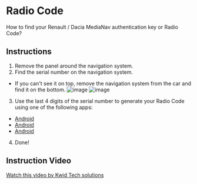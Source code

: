 # Radio Code
How to find your Renault / Dacia MediaNav authentication key or Radio Code?

## Instructions
1. Remove the panel around the navigation system.
2. Find the serial number on the navigation system.
- If you can't see it on top, remove the navigation system from the car and find it on the bottom.
![image](https://github.com/m-a-x-s-e-e-l-i-g/MediaNav-to-Evolution-Upgrade/assets/7907436/39ae6560-be1c-4cf2-8319-e397fc981141)
![image](https://github.com/m-a-x-s-e-e-l-i-g/MediaNav-to-Evolution-Upgrade/assets/7907436/ec148b45-b936-431d-b88c-e0df20e9f663)

3. Use the last 4 digits of the serial number to generate your Radio Code using one of the following apps:
- [Android](https://play.google.com/store/apps/details?id=rechardev.com.radiocodegenerator)
- [Android](https://play.google.com/store/apps/details?id=ro.floresco.rcg)
- [Android](https://play.google.com/store/apps/details?id=com.nigmatech.radiocodegeneratorforrenault)
4. Done!

## Instruction Video
[Watch this video by Kwid Tech solutions](https://www.youtube.com/watch?v=xUY4Z5MEy6Y)

